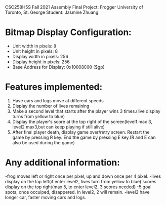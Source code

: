 
 CSC258H5S Fall 2021 Assembly Final Project: Frogger
 University of Toronto, St. George
 Student: Jasmine Zhuang

# Bitmap Display Configuration:
 - Unit width in pixels: 8
 - Unit height in pixels: 8
 - Display width in pixels: 256
 - Display height in pixels: 256
 - Base Address for Display: 0x10008000 ($gp)
# Features implemented:
 1. Have cars and logs move at different speeds
 2. Display the number of lives remaining
 3. Make a second level that starts after the player wins 3 times.(live display turns from yellow to blue)
 4. Display the player's score at the top right of the screen(level1 max 3, level2 max3,but can keep playing if still alive)
 5. After final player death, display game over/retry screen. Restart the game by pressing R key. End the game by pressing E key.(R and E can also be used during the game)
# Any additional information:
 -frog moves left or right once per pixel, up and down once per 4 pixel.
 -lives display on the top left(if enter level2, lives turn from yellow to blue)
 scores display on the top right(max 5, to enter level2, 3 scores needed)
 -5 goal spots, once occuiped, disappered. In level2, 2 will remain.
 -level2 have longer car, faster moving cars and logs.
